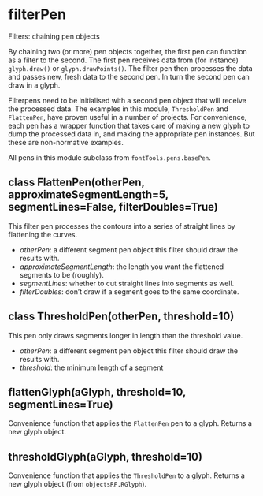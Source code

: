 filterPen
=========

Filters: chaining pen objects

By chaining two (or more) pen objects together, the first pen can function as a filter to the second. The first pen receives data from (for instance) `glyph.draw()` or `glyph.drawPoints()`. The filter pen then processes the data and passes new, fresh data to the second pen. In turn the second pen can draw in a glyph.

Filterpens need to be initialised with a second pen object that will receive the processed data. The examples in this module, `ThresholdPen` and `FlattenPen`, have proven useful in a number of projects. For convenience, each pen has a wrapper function that takes care of making a new glyph to dump the processed data in, and making the appropriate pen instances. But these are non-normative examples.

All pens in this module subclass from `fontTools.pens.basePen`.

## class FlattenPen(otherPen, approximateSegmentLength=5, segmentLines=False, filterDoubles=True)

This filter pen processes the contours into a series of straight lines by flattening the curves.

- *otherPen*: a different segment pen object this filter should draw the results with.
- *approximateSegmentLength*: the length you want the flattened segments to be (roughly).
- *segmentLines*: whether to cut straight lines into segments as well.
- *filterDoubles*: don’t draw if a segment goes to the same coordinate.

## class ThresholdPen(otherPen, threshold=10)

This pen only draws segments longer in length than the threshold value.

- *otherPen*: a different segment pen object this filter should draw the results with.
- *threshold*: the minimum length of a segment

## flattenGlyph(aGlyph, threshold=10, segmentLines=True)

Convenience function that applies the `FlattenPen` pen to a glyph. Returns a new glyph object.

## thresholdGlyph(aGlyph, threshold=10)

Convenience function that applies the `ThresholdPen` to a glyph. Returns a new glyph object (from `objectsRF.RGlyph`).

